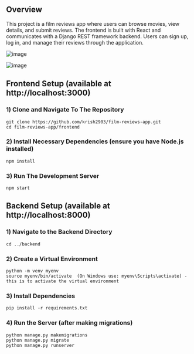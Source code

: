 ## Overview
This project is a film reviews app where users can browse movies, view details, and submit reviews. The frontend is built with React and communicates with a Django REST framework backend. Users can sign up, log in, and manage their reviews through the application.

![image](https://github.com/user-attachments/assets/27ab3a83-b0e6-415e-9aad-fcd3dcaa3334)

![image](https://github.com/user-attachments/assets/00fcb531-6227-47f9-9d50-f3be30d1b69b)

## Frontend Setup (available at http://localhost:3000)
### 1) Clone and Navigate To The Repository
```
git clone https://github.com/krish2903/film-reviews-app.git
cd film-reviews-app/frontend
```
### 2) Install Necessary Dependencies (ensure you have Node.js installed)
`npm install`
### 3) Run The Development Server
`npm start`

## Backend Setup (available at http://localhost:8000)
### 1) Navigate to the Backend Directory
`cd ../backend`
### 2) Create a Virtual Environment 
```
python -m venv myenv
source myenv/bin/activate  (On Windows use: myenv\Scripts\activate) - this is to activate the virtual environment
```
### 3) Install Dependencies
`pip install -r requirements.txt`
### 4) Run the Server (after making migrations)
```
python manage.py makemigrations
python manage.py migrate
python manage.py runserver
```

